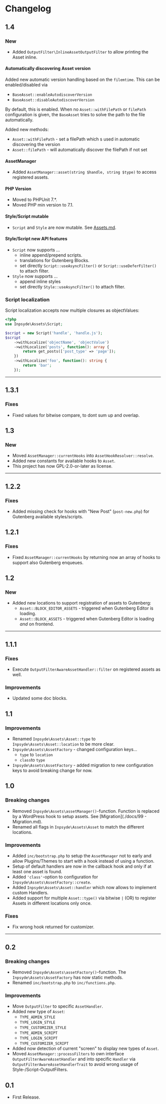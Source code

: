 # Changelog

## 1.4
### New

* Added `OutputFilter\InlineAssetOutputFilter` to allow printing the Asset inline.

#### Automatically discovering Asset version
Added new automatic version handling based on the `filemtime`. This can be enabled/disabled via
* `BaseAsset::enableAutodiscoverVersion`
* `BaseAsset::disableAutodiscoverVersion`

By default, this is enabled. When no `Asset::withFilePath` or `filePath` configuration is given, the `BaseAsset` tries to solve the path to the file automatically. 

Added new methods: 
* `Asset::withFilePath` - set a filePath which s used in automatic discovering the version
* `Asset::filePath` - will automatically discover the filePath if not set

#### AssetManager
* Added `AssetManager::asset(string $handle, string $type)` to access registered assets.

#### PHP Version
* Moved to PHPUnit 7.*.
* Moved PHP min version to 7.1.

#### Style/Script mutable
* `Script` and `Style` are now mutable. See [Assets.md](https://github.com/inpsyde/assets/blob/1.4/docs/02%20-%20Assets.md).

#### Style/Script new API features
* `Script` now supports ...
    * inline append/prepend scripts.
    * translations for Gutenberg Blocks.
    * set directly `Script::useAsyncFilter()` or `Script::useDeferFilter()` to attach filter.
* `Style` now supports ...   
    * append inline styles
    * set directly `Style::useAsyncFilter()` to attach filter.

### Script localization
Script localization accepts now multiple closures as objectValues:

```php
<?php
use Inpsyde\Assets\Script;

$script = new Script('handle', 'handle.js');
$script
	->withLocalize('objectName', 'objectValue')
	->withLocalize('posts', function(): array {
		return get_posts(['post_type' => 'page']);
	})
	->withLocalize('foo', function(): string {
	    return 'bar';
	});
```


----

## 1.3.1
### Fixes
- Fixed values for bitwise compare, to dont sum up and overlap.

## 1.3 
### New
- Moved `AssetManager::currentHooks` into `AssetHookResolver::resolve`.
- Added new constants for available hooks to `Asset`.
- This project has now GPL-2.0-or-later as license.

----

## 1.2.2
### Fixes
- Added missing check for hooks with "New Post" (`post-new.php`) for Gutenberg available styles/scripts.

## 1.2.1
### Fixes
- Fixed `AssetManager::currentHooks` by returning now an array of hooks to support also Gutenberg enqueues.

## 1.2
### New
- Added new locations to support registration of assets to Gutenberg:
   - `Asset::BLOCK_EDITOR_ASSETS` - triggered when Gutenberg Editor is loading.
   - `Asset::BLOCK_ASSETS` - triggered when Gutenberg Editor is loading *and* on frontend.

----

## 1.1.1

### Fixes
- Execute `OutputFilterAwareAssetHandler::filter` on registered assets as well.

### Improvements
- Updated some doc blocks.

## 1.1

### Improvements
- Renamed `Inpsyde\Assets\Asset::type` to `Inpsyde\Assets\Asset::location` to be more clear.
- `Inpsyde\Assets\AssetFactory` - changed configuration keys...
    - `type` to `location`
    - `class`to `type`
- `Inpsyde\Assets\AssetFactory` - added migration to new configuration keys to avoid breaking change for now.

## 1.0
### Breaking changes
- Removed `Inpsyde\Assets\assetManager()`-function. Function is replaced by a WordPress hook to setup assets. See [Migration](./docs/99 - Migration.md).
- Renamed all flags in `Inpsyde\Assets\Asset` to match the different locations.

### Improvements
- Added `inc/bootstrap.php` to setup the `AssetManager` not to early and allow Plugins/Themes to start with a hook instead of using a function.
- Setup of default handlers are now in the callback hook and only if at least one asset is found.
- Added `'class'`-option to configuration for `Inpsyde\Assets\AssetFactory::create`.
- Added `Inpsyde\Assets\Asset::handler` which now allows to implement custom Handlers.
- Added support for multiple `Asset::type()` via bitwise `|` (OR) to register Assets in different locations only once.
 
### Fixes
- Fix wrong hook returned for customizer.

----

## 0.2
### Breaking changes
- Removed `Inpsyde\Assets\assetFactory()`-function. The `Inpsyde\Assets\AssetFactory` has now static methods.
- Renamed `inc/bootstrap.php` to `inc/functions.php`.

### Improvements
- Move `OutputFilter` to specific `AssetHandler`.
- Added new type of `Asset`:
    - `TYPE_ADMIN_STYLE`
    - `TYPE_LOGIN_STYLE`
    - `TYPE_CUSTOMIZER_STYLE`
    - `TYPE_ADMIN_SCRIPT`
    - `TYPE_LOGIN_SCRIPT`
    - `TYPE_CUSTOMIZER_SCRIPT`
- Added now detection of current "screen" to display new types of `Asset`.
- Moved `AssetManager::processFilters` to own interface `OutputFilterAwareAssetHandler` and into specific `Handler` via `OutputFilterAwareAssetHandlerTrait` to avoid wrong usage of Style-/Script-OutputFilters. 

## 0.1
- First Release.
